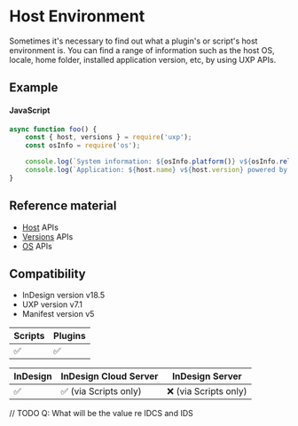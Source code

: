 
# Host Environment
Sometimes it's necessary to find out what a plugin's or script's host environment is. You can find a range of information such as the host OS, locale, home folder, installed application version, etc, by using UXP APIs.

## Example
<CodeBlock slots="heading, code" repeat="1" languages="JavaScript" />

#### JavaScript
```js
async function foo() {
    const { host, versions } = require('uxp');
    const osInfo = require('os');

    console.log(`System information: ${osInfo.platform()} v${osInfo.release()}`);
    console.log(`Application: ${host.name} v${host.version} powered by ${versions.uxp}`);
}
```


## Reference material
- [Host](/indesign/uxp/reference/uxp-api/reference-js/Modules/uxp/Host%20Information/Host/) APIs
- [Versions](/indesign/uxp/reference/uxp-api/reference-js/Modules/uxp/Versions/Versions/) APIs
- [OS](/indesign/uxp/reference/uxp-api/reference-js/Modules/os/OS/) APIs

## Compatibility
- InDesign version v18.5
- UXP version v7.1
- Manifest version v5

| Scripts | Plugins |
| ------- | ------- |
| ✅      |  ✅      |

| InDesign | InDesign Cloud Server | InDesign Server |
| -------- | --------------------- | -------------- |
| ✅       | ✅ (via Scripts only)  | ❌ (via Scripts only)  |

// TODO Q: What will be the value re IDCS and IDS


